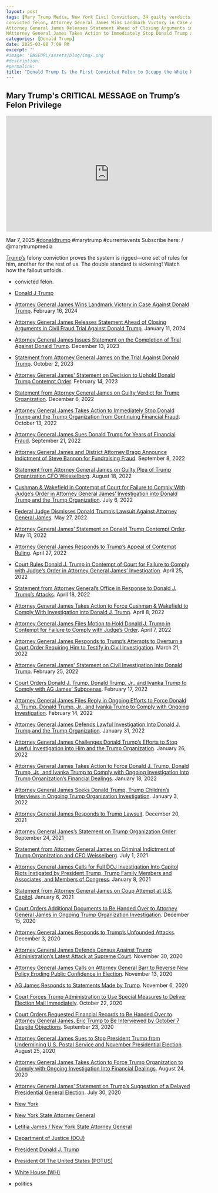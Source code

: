 ```yaml
---
layout: post
tags: [Mary Trump Media, New York Civil Conviction, 34 guilty verdicts, business records falsification, Michael Cohen, 
convicted felon, Attorney General James Wins Landmark Victory in Case Against Donald Trump. February 16 2024, 
Attorney General James Releases Statement Ahead of Closing Arguments in Civil Fraud Trial Against Donald Trump. January 11 2024, Attorney General James Issues Statement on the Completion of Trial Against Donald Trump. December 13 2023, Statement from Attorney General James on the Trial Against Donald Trump. October 2 2023, Attorney General James’ Statement on Decision to Uphold Donald Trump Contempt Order. February 14 2023, Statement from Attorney General James on Guilty Verdict for Trump Organization. December 6 2022, 
MAttorney General James Takes Action to Immediately Stop Donald Trump and the Trump Organization from Continuing Financial Fraud. October 13 2022, Attorney General James Sues Donald Trump for Years of Financial Fraud. September 21 2022, Attorney General James and District Attorney Bragg Announce Indictment of Steve Bannon for Fundraising Fraud. September 8 2022, Statement from Attorney General James on Guilty Plea of Trump Organization CFO Weisselberg. August 18 2022, Cushman & Wakefield in Contempt of Court for Failure to Comply With Judge’s Order in Attorney General James’ Investigation into Donald Trump and the Trump Organization. July 6 2022, Federal Judge Dismisses Donald Trump’s Lawsuit Against Attorney General James. May 27 2022, Attorney General James’ Statement on Donald Trump Contempt Order. May 11 2022, Attorney General James Responds to Trump’s Appeal of Contempt Ruling. April 27 2022, Court Rules Donald J. Trump in Contempt of Court for Failure to Comply with Judge’s Order in Attorney General James’ Investigation. April 25 2022, Statement from Attorney General’s Office in Response to Donald J. Trump’s Attacks. April 18 2022, Attorney General James Takes Action to Force Cushman & Wakefield to Comply With Investigation into Donald J. Trump. April 8 2022, Attorney General James Files Motion to Hold Donald J. Trump in Contempt for Failure to Comply with Judge’s Order. April 7 2022, Attorney General James Responds to Trump’s Attempts to Overturn a Court Order Requiring Him to Testify in Civil Investigation. March 21 2022, Attorney General James’ Statement on Civil Investigation Into Donald Trump. February 25 2022, Court Orders Donald J. Trump Donald Trump Jr. and Ivanka Trump to Comply with AG James’ Subpoenas. February 17 2022, Attorney General James Files Reply in Ongoing Efforts to Force Donald J. Trump Donald Trump Jr. and Ivanka Trump to Comply with Ongoing Investigation. February 14 2022, Attorney General James Defends Lawful Investigation Into Donald J. Trump and the Trump Organization. January 31 2022, Attorney General James Challenges Donald Trump’s Efforts to Stop Lawful Investigation into Him and the Trump Organization. January 26 2022, Attorney General James Takes Action to Force Donald J. Trump Donald Trump Jr. and Ivanka Trump to Comply with Ongoing Investigation Into Trump Organization’s Financial Dealings. January 18 2022, Attorney General James Seeks Donald Trump Trump Children’s Interviews in Ongoing Trump Organization Investigation. January 3 2022, Attorney General James Responds to Trump Lawsuit. December 20 2021, Attorney General James’s Statement on Trump Organization Order. September 24 2021, Statement from Attorney General James on Criminal Indictment of Trump Organization and CFO Weisselberg. July 1 2021, Attorney General James Calls for Full DOJ Investigation Into Capitol Riots Instigated by President Trump Trump Family Members and Associates and Members of Congress. January 8 2021, Statement from Attorney General James on Coup Attempt at U.S. Capitol. January 6 2021, Court Orders Additional Documents to Be Handed Over to Attorney General James in Ongoing Trump Organization Investigation. December 15 2020, Attorney General James Responds to Trump’s Unfounded Attacks. December 3 2020, Attorney General James Defends Census Against Trump Administration’s Latest Attack at Supreme Court. November 30 2020, Attorney General James Calls on Attorney General Barr to Reverse New Policy Eroding Public Confidence in Election. November 13 2020, AG James Responds to Statements Made by Trump. November 6 2020, Court Forces Trump Administration to Use Special Measures to Deliver Election Mail Immediately. October 22 2020, Court Orders Requested Financial Records to Be Handed Over to Attorney General James Eric Trump to Be Interviewed by October 7 Despite Objections. September 23 2020, Attorney General James Sues to Stop President Trump from Undermining U.S. Postal Service and November Presidential Election. August 25 2020, Attorney General James Takes Action to Force Trump Organization to Comply with Ongoing Investigation Into Financial Dealings. August 24 2020. Attorney General James’ Statement on Trump’s Suggestion of a Delayed Presidential General Election. July 30 2020, New York, New York State Attorney General, Letitia James / New York State Attorney General, Department of Justice (DOJ), President Donald J. Trump, President Of The United States (POTUS), White House (WH), politics]
categories: [Donald Trump]
date: 2025-03-08 7:09 PM
excerpt: ''
#image: 'BASEURL/assets/blog/img/.png'
#description:
#permalink:
title: "Donald Trump Is the First Convicted Felon to Occupy the White House"
---
```



## Mary Trump's CRITICAL MESSAGE on Trump’s Felon Privilege

<iframe width="560" height="315" src="https://www.youtube.com/embed/nvtsTH1W6IM?si=XLG3ku8rd3YM0YK3" title="YouTube video player" frameborder="0" allow="accelerometer; autoplay; clipboard-write; encrypted-media; gyroscope; picture-in-picture; web-share" referrerpolicy="strict-origin-when-cross-origin" allowfullscreen></iframe>

Mar 7, 2025  [#donaldtrump](https://www.donaldjtrump.com/) #marytrump #currentevents
Subscribe here:    / @marytrumpmedia

[Trump’s](https://www.donaldjtrump.com/) felony conviction proves the system is rigged—one set of rules for him, another for the rest of us. The double standard is sickening! Watch how the fallout unfolds.
- convicted felon.

- [Donald J Trump](https://www.donaldjtrump.com/)
- [Attorney General James Wins Landmark Victory in Case Against Donald Trump](https://ag.ny.gov/press-release/2024/attorney-general-james-wins-landmark-victory-case-against-donald-trump). February 16, 2024
- [Attorney General James Releases Statement Ahead of Closing Arguments in Civil Fraud Trial Against Donald Trump](https://ag.ny.gov/press-release/2024/attorney-general-james-releases-statement-ahead-closing-arguments-civil-fraud). January 11, 2024
- [Attorney General James Issues Statement on the Completion of Trial Against Donald Trump](https://ag.ny.gov/press-release/2023/attorney-general-james-issues-statement-completion-trial-against-donald-trump). December 13, 2023
- [Statement from Attorney General James on the Trial Against Donald Trump](https://ag.ny.gov/press-release/2023/statement-attorney-general-james-trial-against-donald-trump). October 2, 2023
- [Attorney General James' Statement on Decision to Uphold Donald Trump Contempt Order](https://ag.ny.gov/press-release/2023/attorney-general-james-statement-decision-uphold-donald-trump-contempt-order). February 14, 2023
- [Statement from Attorney General James on Guilty Verdict for Trump Organization](https://ag.ny.gov/press-release/2022/statement-attorney-general-james-guilty-verdict-trump-organization). December 6, 2022
- [Attorney General James Takes Action to Immediately Stop Donald Trump and the Trump Organization from Continuing Financial Fraud](https://ag.ny.gov/press-release/2022/attorney-general-james-takes-action-immediately-stop-donald-trump-and-trump). October 13, 2022
- [Attorney General James Sues Donald Trump for Years of Financial Fraud](https://ag.ny.gov/press-release/2022/attorney-general-james-sues-donald-trump-years-financial-fraud). September 21, 2022
- [Attorney General James and District Attorney Bragg Announce Indictment of Steve Bannon for Fundraising Fraud](https://ag.ny.gov/press-release/2022/attorney-general-james-and-district-attorney-bragg-announce-indictment-steve). September 8, 2022
- [Statement from Attorney General James on Guilty Plea of Trump Organization CFO Weisselberg](https://ag.ny.gov/press-release/2022/statement-attorney-general-james-guilty-plea-trump-organization-cfo-weisselberg). August 18, 2022
- [Cushman & Wakefield in Contempt of Court for Failure to Comply With Judge’s Order in Attorney General James’ Investigation into Donald Trump and the Trump Organization](https://ag.ny.gov/press-release/2022/cushman-wakefield-contempt-court-failure-comply-judges-order-attorney-general). July 6, 2022
- [Federal Judge Dismisses Donald Trump’s Lawsuit Against Attorney General James](https://ag.ny.gov/press-release/2022/federal-judge-dismisses-donald-trumps-lawsuit-against-attorney-general-james). May 27, 2022
- [Attorney General James’ Statement on Donald Trump Contempt Order](https://ag.ny.gov/press-release/2022/attorney-general-james-statement-donald-trump-contempt-order). May 11, 2022
- [Attorney General James Responds to Trump’s Appeal of Contempt Ruling](https://ag.ny.gov/press-release/2022/attorney-general-james-responds-trumps-appeal-contempt-ruling). April 27, 2022
- [Court Rules Donald J. Trump in Contempt of Court for Failure to Comply with Judge’s Order in Attorney General James’ Investigation](https://ag.ny.gov/press-release/2022/court-rules-donald-j-trump-contempt-court-failure-comply-judges-order-attorney). April 25, 2022
- [Statement from Attorney General’s Office in Response to Donald J. Trump’s Attacks](https://ag.ny.gov/press-release/2022/statement-attorney-generals-office-response-donald-j-trumps-attacks). April 18, 2022
- [Attorney General James Takes Action to Force Cushman & Wakefield to Comply With Investigation into Donald J. Trump](https://ag.ny.gov/press-release/2022/attorney-general-james-takes-action-force-cushman-wakefield-comply-investigation). April 8, 2022
- [Attorney General James Files Motion to Hold Donald J. Trump in Contempt for Failure to Comply with Judge’s Order](https://ag.ny.gov/press-release/2022/attorney-general-james-files-motion-hold-donald-j-trump-contempt-failure-comply). April 7, 2022
- [Attorney General James Responds to Trump’s Attempts to Overturn a Court Order Requiring Him to Testify in Civil Investigation](https://ag.ny.gov/press-release/2022/attorney-general-james-responds-trumps-attempts-overturn-court-order-requiring). March 21, 2022
- [Attorney General James' Statement on Civil Investigation Into Donald Trump](https://ag.ny.gov/press-release/2022/attorney-general-james-statement-civil-investigation-donald-trump). February 25, 2022
- [Court Orders Donald J. Trump, Donald Trump, Jr., and Ivanka Trump to Comply with AG James’ Subpoenas](https://ag.ny.gov/press-release/2022/court-orders-donald-j-trump-donald-trump-jr-and-ivanka-trump-comply-ag-james). February 17, 2022
- [Attorney General James Files Reply in Ongoing Efforts to Force Donald J. Trump, Donald Trump, Jr., and Ivanka Trump to Comply with Ongoing Investigation](https://ag.ny.gov/press-release/2022/attorney-general-james-files-reply-ongoing-efforts-force-donald-j-trump-donald). February 14, 2022
- [Attorney General James Defends Lawful Investigation Into Donald J. Trump and the Trump Organization](https://ag.ny.gov/press-release/2022/attorney-general-james-defends-lawful-investigation-donald-j-trump-and-trump). January 31, 2022
- [Attorney General James Challenges Donald Trump’s Efforts to Stop Lawful Investigation into Him and the Trump Organization](https://ag.ny.gov/press-release/2022/attorney-general-james-challenges-donald-trumps-efforts-stop-lawful-investigation). January 26, 2022
- [Attorney General James Takes Action to Force Donald J. Trump, Donald Trump, Jr., and Ivanka Trump to Comply with Ongoing Investigation Into Trump Organization’s Financial Dealings](https://ag.ny.gov/press-release/2022/attorney-general-james-takes-action-force-donald-j-trump-donald-trump-jr-and). January 18, 2022
- [Attorney General James Seeks Donald Trump, Trump Children’s Interviews in Ongoing Trump Organization Investigation](https://ag.ny.gov/press-release/2022/attorney-general-james-seeks-donald-trump-trump-childrens-interviews-ongoing). January 3, 2022
- [Attorney General James Responds to Trump Lawsuit](https://ag.ny.gov/press-release/2021/attorney-general-james-responds-trump-lawsuit). December 20, 2021
- [Attorney General James’s Statement on Trump Organization Order](https://ag.ny.gov/press-release/2021/attorney-general-jamess-statement-trump-organization-order). September 24, 2021
- [Statement from Attorney General James on Criminal Indictment of Trump Organization and CFO Weisselberg](https://ag.ny.gov/press-release/2021/statement-attorney-general-james-criminal-indictment-trump-organization-and-cfo). July 1, 2021
- [Attorney General James Calls for Full DOJ Investigation Into Capitol Riots Instigated by President Trump, Trump Family Members and Associates, and Members of Congress](https://ag.ny.gov/press-release/2021/attorney-general-james-calls-full-doj-investigation-capitol-riots-instigated). January 8, 2021
- [Statement from Attorney General James on Coup Attempt at U.S. Capitol](https://ag.ny.gov/press-release/2021/statement-attorney-general-james-coup-attempt-us-capitol). January 6, 2021
- [Court Orders Additional Documents to Be Handed Over to Attorney General James in Ongoing Trump Organization Investigation](https://ag.ny.gov/press-release/2020/court-orders-additional-documents-be-handed-over-attorney-general-james-ongoing). December 15, 2020
- [Attorney General James Responds to Trump’s Unfounded Attacks](https://ag.ny.gov/press-release/2020/attorney-general-james-responds-trumps-unfounded-attacks). December 3, 2020
- [Attorney General James Defends Census Against Trump Administration’s Latest Attack at Supreme Court](https://ag.ny.gov/press-release/2020/attorney-general-james-defends-census-against-trump-administrations-latest-attack). November 30, 2020
- [Attorney General James Calls on Attorney General Barr to Reverse New Policy Eroding Public Confidence in Election](https://ag.ny.gov/press-release/2020/attorney-general-james-calls-attorney-general-barr-reverse-new-policy-eroding). November 13, 2020
- [AG James Responds to Statements Made by Trump](https://ag.ny.gov/press-release/2020/ag-james-responds-statements-made-trump). November 6, 2020
- [Court Forces Trump Administration to Use Special Measures to Deliver Election Mail Immediately](https://ag.ny.gov/press-release/2020/court-forces-trump-administration-use-special-measures-deliver-election-mail). October 22, 2020
- [Court Orders Requested Financial Records to Be Handed Over to Attorney General James, Eric Trump to Be Interviewed by October 7 Despite Objections](https://ag.ny.gov/press-release/2020/court-orders-requested-financial-records-be-handed-over-attorney-general-james). September 23, 2020
- [Attorney General James Sues to Stop President Trump from Undermining U.S. Postal Service and November Presidential Election](https://ag.ny.gov/press-release/2020/attorney-general-james-sues-stop-president-trump-undermining-us-postal-service). August 25, 2020
- [Attorney General James Takes Action to Force Trump Organization to Comply with Ongoing Investigation Into Financial Dealings](https://ag.ny.gov/press-release/2020/attorney-general-james-takes-action-force-trump-organization-comply-ongoing). August 24, 2020
- [Attorney General James’ Statement on Trump’s Suggestion of a Delayed Presidential General Election](https://ag.ny.gov/press-release/2020/attorney-general-james-statement-trumps-suggestion-delayed-presidential-general). July 30, 2020
- [New York](https://www.ny.gov/)
- [New York State Attorney General](https://ag.ny.gov/)
- [Letitia James / New York State Attorney General](https://ag.ny.gov/about/meet-letitia-james)
- [Department of Justice (DOJ)](https://www.justice.gov/)
- [President Donald J. Trump](https://www.whitehouse.gov/administration/donald-j-trump/)
- [President Of The United States (POTUS)](https://www.whitehouse.gov/)
- [White House (WH)](https://www.whitehouse.gov/)
- politics



